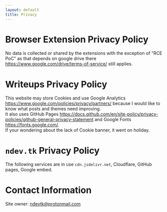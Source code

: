 ```yaml
---
layout: default
title: Privacy
---
```


# Browser Extension Privacy Policy
No data is collected or shared by the extensions with the exception of "RCE PoC" as that depends on google drive there <https://www.google.com/drive/terms-of-service/> still applies.

# Writeups Privacy Policy
This website may store Cookies and use Google Analytics <https://www.google.com/policies/privacy/partners/> because I would like to know what posts and themes need improving.  
It also uses GitHub Pages <https://docs.github.com/en/site-policy/privacy-policies/github-general-privacy-statement> and Google Fonts <https://fonts.google.com/>.  
If your wondering about the lack of Cookie banner, it went on holiday.

# `ndev.tk` Privacy Policy
The following services are in use `cdn.jsdelivr.net`, Cloudflare, GitHub pages, Google embed.

# Contact Information
Site owner: <a href="mailto:ndevtk@protonmail.com">ndevtk@protonmail.com</a>
